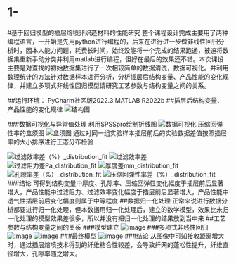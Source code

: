 # 1-
#基于回归模型的插层熔喷非织造材料的性能研究
整个课程设计完成主要用了两种编程语言，一开始是先用python进行编程的，后来在进行进一步做非线性回归分析时，因本人能力问题，耗费长时间，始终没能将一个完成的结果跑通，被迫将数据集重新手动分类并利用matlab进行编程，但好在最后的效果还不错。本次课设主要是对查找的初始数据集进行了一次相较简单的数据清洗，数据可视化。并利用数理统计的方法针对数据样本进行分析，分析插层后结构变量、产品性能的变化规律，并建立多项式非线性回归模型请研究工艺参数与结构变量之间的关系。

##运行环境：
PyCharm社区版2022.3
MATLAB R2022b
 ##插层后结构变量、产品性能的变化规律
![结构图](https://github.com/MingShengLin/1-/assets/138376786/d44dd2f4-f90a-4a47-b9e9-ed9a130979c8)

###数据可视化与异常值处理
利用SPSSpro绘制折线图
![数据可视化](https://github.com/MingShengLin/1-/assets/138376786/ca9639ab-9270-4491-89aa-a6e746a9976d)
压缩回弹性率的盒须图
![盒须图](https://github.com/MingShengLin/1-/assets/138376786/70c5808c-9137-456c-937e-364e6beee1c0)
通过对同一组实验样本插层前后的实验数据差值按照插层率的大小排序进行正态分布检验

![过滤效率差（%）_distribution_fit](https://github.com/MingShengLin/1-/assets/138376786/6c71ef1e-1bff-43dc-922d-69cf73b030e0)
![过滤效率差](https://github.com/MingShengLin/1-/assets/138376786/2e4e5d13-5e8e-4095-a21e-8db73111500e)
![过滤阻力差Pa_distribution_fit](https://github.com/MingShengLin/1-/assets/138376786/050afbce-d5e6-4a30-b583-f5e0724d920c)
![厚度差mm_distribution_fit](https://github.com/MingShengLin/1-/assets/138376786/eaaf107c-474f-4c86-b6f7-419c2244e9d2)
![孔隙率差（%）_distribution_fit](https://github.com/MingShengLin/1-/assets/138376786/bc744571-e5db-4148-a339-63c6747afbb6)
![压缩回弹性率差（%）_distribution_fit](https://github.com/MingShengLin/1-/assets/138376786/bd73220c-ba45-4e28-982e-c9cb9265a154)
###结论
可得到结构变量中厚度、孔隙率、压缩回弹性变化幅度于插层前后显著增大，产品性能中过滤阻力、过滤效率变化幅度于插层前后显著增大，产品性能中透气性插层前后变化幅度则属于中等程度
##数据归一化处理
正常来说进行数据分析都要进行归一化处理，但本数据用归一化处理后，建立的数学模型，效果比未归一化处理的模型效果差很多，所以并没有把归一化处理的结果放到当中来
##工艺参数与结构变量之间的关系
###模型建立
![image](https://github.com/MingShengLin/1-/assets/138376786/504461ab-d3f6-4662-89a9-709322d86111)
###多项式非线性回归
![image](https://github.com/MingShengLin/1-/assets/138376786/fc1056b6-0128-4f03-9d4f-6a956c6b7eb6)
![image](https://github.com/MingShengLin/1-/assets/138376786/b563b1a5-a5c5-4b76-8d3f-d504921621ae)
###最终模型
![image](https://github.com/MingShengLin/1-/assets/138376786/9194eb39-a293-4f6a-b632-0c3e8724ca03)
###结论
从图像中可知接收距离增大时，通过插层熔喷技术得到的纤维粘合性较差，会导致纤网的蓬松性提升，纤维直径增大，孔隙率随之增大。


